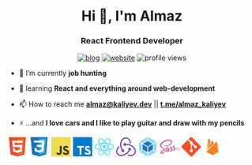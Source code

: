 <h1 align="center">Hi 👋, I'm Almaz</h1>
<h3 align="center">React Frontend Developer</h3>

<p align="center">
  <a href="https://blog.kaliyev.dev/"><img src="https://img.shields.io/static/v1?label=&labelColor=505050&message=blog&color=%230064b7&style=flat&logo=google-chrome&logoColor=%23fff" alt="blog" /></a>
  <a href="https://kaliyev.dev/"><img src="https://img.shields.io/static/v1?label=&labelColor=505050&message=website&color=%230064b7&style=flat&logo=google-chrome&logoColor=%23fff" alt="website" /></a>
  <img src="https://komarev.com/ghpvc/?username=gr2en&color=0064b7&style=flat" alt="profile views" />
</p>

- 🔭 I’m currently **job hunting**

- 🌱 learning **React and everything around web-development**

- 📫 How to reach me **almaz@kaliyev.dev** || **<a href="https://t.me/almaz_kaliyev" target="blank">t.me/almaz_kaliyev</a>**

- ⚡ ...and **I love cars and I like to play guitar and draw with my pencils**

<p align="left"><img src="https://raw.githubusercontent.com/devicons/devicon/master/icons/html5/html5-original.svg" alt="html5" width="40" height="40"/> <img src="https://raw.githubusercontent.com/devicons/devicon/master/icons/css3/css3-original.svg" alt="css3" width="40" height="40"/> <img src="https://raw.githubusercontent.com/devicons/devicon/master/icons/javascript/javascript-original.svg" alt="javascript" width="40" height="40"/> <img src="https://raw.githubusercontent.com/devicons/devicon/master/icons/typescript/typescript-original.svg" alt="typescript" width="40" height="40"/> <img src="https://raw.githubusercontent.com/devicons/devicon/master/icons/react/react-original.svg" alt="react" width="40" height="40"/> <img src="https://raw.githubusercontent.com/devicons/devicon/master/icons/redux/redux-original.svg" alt="redux" width="40" height="40"/> <img src="https://raw.githubusercontent.com/devicons/devicon/master/icons/webpack/webpack-original.svg" alt="webpack" width="40" height="40"/> <img src="https://raw.githubusercontent.com/devicons/devicon/master/icons/sass/sass-original.svg" alt="sass" width="40" height="40"/> <img src="https://raw.githubusercontent.com/devicons/devicon/master/icons/git/git-original.svg" alt="git" width="40" height="40"/> <img src="https://raw.githubusercontent.com/devicons/devicon/master/icons/firebase/firebase-plain.svg" alt="firebase" width="40" height="40"/>
